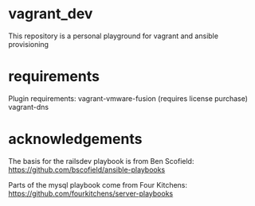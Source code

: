 # vagrant_dev

This repository is a personal playground for vagrant and ansible provisioning

# requirements

Plugin requirements:
 vagrant-vmware-fusion (requires license purchase)
 vagrant-dns

# acknowledgements

The basis for the railsdev playbook is from Ben Scofield: https://github.com/bscofield/ansible-playbooks

Parts of the mysql playbook come from Four Kitchens: https://github.com/fourkitchens/server-playbooks
